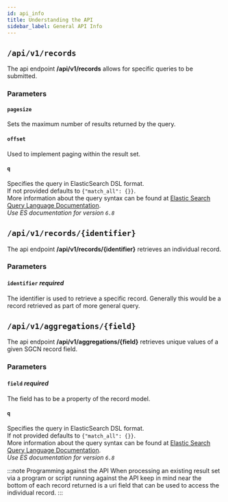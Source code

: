 ```yaml
---
id: api_info
title: Understanding the API
sidebar_label: General API Info
---
```


## `/api/v1/records`
The api endpoint  **/api/v1/records**  allows for specific queries to be submitted.
### Parameters
#### `pagesize`  
Sets the maximum number of results returned by the query.  
#### `offset`  
Used to implement paging within the result set.  
#### `q`  
Specifies the query in ElasticSearch DSL format.  
If not provided defaults to `{"match_all": {}}`.  
More information about the query syntax can be found
at [Elastic Search Query Language Documentation](https://www.elastic.co/guide/en/elasticsearch/reference/6.8/query-dsl.html).  
*Use ES documentation for version `6.8`*

## `/api/v1/records/{identifier}`
The api endpoint **/api/v1/records/{identifier}** retrieves an individual record.  
### Parameters
#### `identifier` *required*
The identifier is used to retrieve a specific record. Generally this would be a record retrieved as part of more general query. 

## `/api/v1/aggregations/{field}`
The api endpoint **/api/v1/aggregations/{field}** retrieves unique values of a given SGCN record field.
### Parameters
#### `field` *required*
The field has to be a property of the record model.  
#### `q`  
Specifies the query in ElasticSearch DSL format.  
If not provided defaults to `{"match_all": {}}`.  
More information about the query syntax can be found
at [Elastic Search Query Language Documentation](https://www.elastic.co/guide/en/elasticsearch/reference/6.8/query-dsl.html).  
*Use ES documentation for version `6.8`*


:::note Programming against the API
When processing an existing result set via a program or script running against the API keep in mind near the bottom of each record returned is a uri field that can be used to access the individual record.
:::